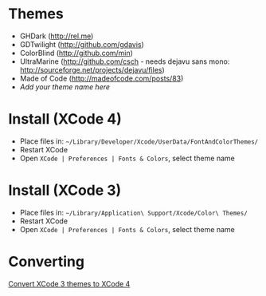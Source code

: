 # Themes

 * GHDark (http://rel.me)
 * GDTwilight (http://github.com/gdavis)
 * ColorBlind (http://github.com/min)
 * UltraMarine (http://github.com/csch - needs dejavu sans mono: http://sourceforge.net/projects/dejavu/files)
 * Made of Code (http://madeofcode.com/posts/83)
 * _Add your theme name here_

# Install (XCode 4)

 * Place files in: `~/Library/Developer/Xcode/UserData/FontAndColorThemes/`
 * Restart XCode
 * Open `XCode | Preferences | Fonts & Colors`, select theme name

# Install (XCode 3)

 * Place files in: `~/Library/Application\ Support/Xcode/Color\ Themes/`
 * Restart XCode
 * Open `XCode | Preferences | Fonts & Colors`, select theme name
 
# Converting 

[Convert XCode 3 themes to XCode 4](http://digitalflapjack.com/blog/2011/jan/24/xcodedpthemes/)
